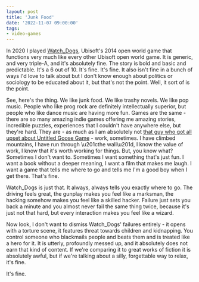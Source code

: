 ```yaml
---
layout: post
title: 'Junk Food'
date: '2022-11-07 09:00:00'
tags:
- video-games
---
```


In 2020 I played [Watch_Dogs](https://en.wikipedia.org/wiki/Watch_Dogs), Ubisoft's 2014 open world game that functions very much like every other Ubisoft open world game. It is generic, and very triple-A, and it's absolutely fine. The story is bold and basic and predictable. It's a 6 out of 10. It's fine. It's fine. It also isn't fine in a bunch of ways I'd love to talk about but I don't know enough about politics or sociology to be educated about it, but that's not the point. Well, it sort of is the point.

See, here's the thing. We like junk food. We like trashy novels. We like pop music. People who like prog rock are definitely intellectually superior, but people who like dance music are having more fun. Games are the same - there are so many amazing indie games offering me amazing stories, incredible puzzles, experiences that I couldn't have anywhere else, but they're hard. They are - as much as I am absolutely not [that guy who got all upset about Untitled Goose Game](https://www.theatlantic.com/technology/archive/2019/10/dont-play-the-goose-game/600472/) - work, sometimes. I have climbed mountains, I have run through \u201cthe wall\u201d, I know the value of work, I know that it's worth working for things. But, you know what? Sometimes I don't want to. Sometimes I want something that's just fun. I want a book without a deeper meaning, I want a film that makes me laugh. I want a game that tells me where to go and tells me I'm a good boy when I get there. That's fine.

Watch_Dogs is just that. It always, always tells you exactly where to go. The driving feels great, the gunplay makes you feel like a marksman, the hacking somehow makes you feel like a skilled hacker. Failure just sets you back a minute and you almost never fail the same thing twice, because it's just not that hard, but every interaction makes you feel like a wizard.

Now look, I don't want to dismiss Watch_Dogs' failures entirely - it opens with a torture scene, it features threat towards children and kidnapping. You control someone who blackmails people and beats them and is treated like a hero for it. It is utterly, profoundly messed up, and it absolutely does not earn that kind of content. If we're comparing it to great works of fiction it is absolutely awful, but if we're talking about a silly, forgettable way to relax, it's fine.

It's fine.

